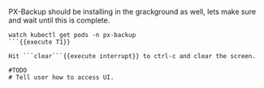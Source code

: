PX-Backup should be installing in the grackground as well, lets make sure and wait until this is complete.

```
watch kubectl get pods -n px-backup 
```{{execute T1}}

Hit ```clear```{{execute interrupt}} to ctrl-c and clear the screen.

#TODO
# Tell user how to access UI.